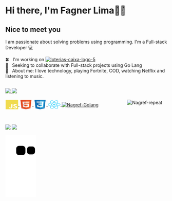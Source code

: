 # Hi there, I'm Fagner Lima👋🏻

## Nice to meet you
I am passionate about solving problems using programming.
I'm a Full-stack Developer :computer:

 :four_leaf_clover: &nbsp; I'm working on <a href="http://loterias.caixa.gov.br/wps/portal/loterias" target="_blank"><img src="https://logodownload.org/wp-content/uploads/2020/01/loterias-caixa-logo-5.png" alt="loterias-caixa-logo-5" heigth="60" width="60" /></a>
 <br/> :purple_heart: &nbsp; Seeking to collaborate with Full-stack projects using Go Lang
 <br/> 💬  &nbsp; About me: I love technology, playing Fortnite, COD, watching Netflix and listening to music.

##

 <div>
  <a href="https://github.com/nagref">
  <img height="160em" src="https://github-readme-stats.vercel.app/api?username=nagref&show_icons=true&theme=blueberry&include_all_commits=true&count_private=true"/>
  <img height="160em" src="https://github-readme-stats.vercel.app/api/top-langs/?username=nagref&layout=compact&langs_count=16&theme=blueberry"/>
   <div style="display: inline_block"><br>
  <img align="center" alt="Nagref-Js" height="30" width="40" src="https://raw.githubusercontent.com/devicons/devicon/master/icons/javascript/javascript-plain.svg">
  <img align="center" alt="Nagref-HTML" height="30" width="40" src="https://raw.githubusercontent.com/devicons/devicon/master/icons/html5/html5-original.svg">
  <img align="center" alt="Nagref-CSS" height="30" width="40" src="https://raw.githubusercontent.com/devicons/devicon/master/icons/css3/css3-original.svg">
  <img align="center" alt="Nagref-React" height="30" width="40" src="https://raw.githubusercontent.com/devicons/devicon/master/icons/react/react-original.svg">
  <img align="center" alt="Nagref-Golang" height="60" width="70" src="https://blog.golang.org/go-brand/Go-Logo/SVG/Go-Logo_Blue.svg">
   <img align="right" alt="Nagref-repeat" src="https://raw.githubusercontent.com/raghavk16/raghavk16/master/giphy.webp" heigth="125" width="125">
</div>
</div>
   
<div>

 ##
 
<div> 

<br/>
  <a href="https://instagram.com/fagnerrlima" target="_blank"><img src="https://img.shields.io/badge/-Instagram-%23E4405F?style=for-the-badge&logo=instagram&logoColor=white" target="_blank"></a>
 <a href="https://www.linkedin.com/in/fagner-pereira-de-lima-40704a68/" target="_blank"><img src="https://img.shields.io/badge/-LinkedIn-%230077B5?style=for-the-badge&logo=linkedin&logoColor=white" target="_blank"></a> 

 ![Snake animation](https://github.com/nagref/nagref/blob/output/github-contribution-grid-snake.svg)
 
 </div>
  
  
